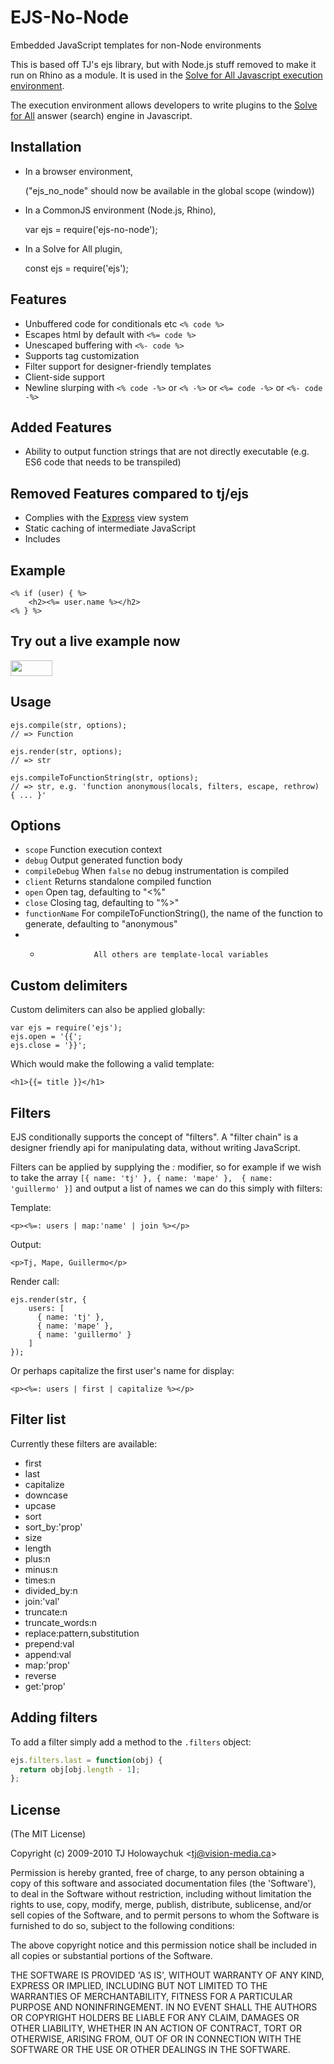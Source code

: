# EJS-No-Node

Embedded JavaScript templates for non-Node environments

This is based off TJ's ejs library, but with Node.js stuff removed to make it
run on Rhino as a module. It is used in the
[Solve for All Javascript execution environment](https://solveforall.com/docs/developer/javascript_execution).

The execution environment allows developers to write plugins to the
[Solve for All](https://solveforall.com/) answer (search) engine in Javascript.

## Installation

* In a browser environment,

    <script src="scripts/ejs-no-node.js"></script>

  ("ejs_no_node" should now be available in the global scope (window))

* In a CommonJS environment (Node.js, Rhino),

    var ejs = require('ejs-no-node');

* In a Solve for All plugin,

    const ejs = require('ejs');

## Features

  * Unbuffered code for conditionals etc `<% code %>`
  * Escapes html by default with `<%= code %>`
  * Unescaped buffering with `<%- code %>`
  * Supports tag customization
  * Filter support for designer-friendly templates
  * Client-side support
  * Newline slurping with `<% code -%>` or `<% -%>` or `<%= code -%>` or `<%- code -%>`

## Added Features

  * Ability to output function strings that are not directly executable (e.g. ES6 code that needs to be transpiled)

## Removed Features compared to tj/ejs

* Complies with the [Express](http://expressjs.com) view system
* Static caching of intermediate JavaScript
* Includes

## Example

    <% if (user) { %>
	    <h2><%= user.name %></h2>
    <% } %>

## Try out a live example now

<a href="https://runnable.com/ejs" target="_blank"><img src="https://runnable.com/external/styles/assets/runnablebtn.png" style="width:67px;height:25px;"></a>

## Usage

    ejs.compile(str, options);
    // => Function

    ejs.render(str, options);
    // => str

    ejs.compileToFunctionString(str, options);
    // => str, e.g. 'function anonymous(locals, filters, escape, rethrow) { ... }'

## Options

  - `scope`           Function execution context
  - `debug`           Output generated function body
  - `compileDebug`    When `false` no debug instrumentation is compiled
  - `client`          Returns standalone compiled function
  - `open`            Open tag, defaulting to "<%"
  - `close`           Closing tag, defaulting to "%>"
  - `functionName`    For compileToFunctionString(), the name of the function to generate, defaulting to "anonymous"
  - *                 All others are template-local variables

## Custom delimiters

Custom delimiters can also be applied globally:

    var ejs = require('ejs');
    ejs.open = '{{';
    ejs.close = '}}';

Which would make the following a valid template:

    <h1>{{= title }}</h1>

## Filters

EJS conditionally supports the concept of "filters". A "filter chain"
is a designer friendly api for manipulating data, without writing JavaScript.

Filters can be applied by supplying the _:_ modifier, so for example if we wish to take the array `[{ name: 'tj' }, { name: 'mape' },  { name: 'guillermo' }]` and output a list of names we can do this simply with filters:

Template:

    <p><%=: users | map:'name' | join %></p>

Output:

    <p>Tj, Mape, Guillermo</p>

Render call:

    ejs.render(str, {
        users: [
          { name: 'tj' },
          { name: 'mape' },
          { name: 'guillermo' }
        ]
    });

Or perhaps capitalize the first user's name for display:

    <p><%=: users | first | capitalize %></p>

## Filter list

Currently these filters are available:

  - first
  - last
  - capitalize
  - downcase
  - upcase
  - sort
  - sort_by:'prop'
  - size
  - length
  - plus:n
  - minus:n
  - times:n
  - divided_by:n
  - join:'val'
  - truncate:n
  - truncate_words:n
  - replace:pattern,substitution
  - prepend:val
  - append:val
  - map:'prop'
  - reverse
  - get:'prop'

## Adding filters

 To add a filter simply add a method to the `.filters` object:

```js
ejs.filters.last = function(obj) {
  return obj[obj.length - 1];
};
```

## License

(The MIT License)

Copyright (c) 2009-2010 TJ Holowaychuk &lt;tj@vision-media.ca&gt;

Permission is hereby granted, free of charge, to any person obtaining
a copy of this software and associated documentation files (the
'Software'), to deal in the Software without restriction, including
without limitation the rights to use, copy, modify, merge, publish,
distribute, sublicense, and/or sell copies of the Software, and to
permit persons to whom the Software is furnished to do so, subject to
the following conditions:

The above copyright notice and this permission notice shall be
included in all copies or substantial portions of the Software.

THE SOFTWARE IS PROVIDED 'AS IS', WITHOUT WARRANTY OF ANY KIND,
EXPRESS OR IMPLIED, INCLUDING BUT NOT LIMITED TO THE WARRANTIES OF
MERCHANTABILITY, FITNESS FOR A PARTICULAR PURPOSE AND NONINFRINGEMENT.
IN NO EVENT SHALL THE AUTHORS OR COPYRIGHT HOLDERS BE LIABLE FOR ANY
CLAIM, DAMAGES OR OTHER LIABILITY, WHETHER IN AN ACTION OF CONTRACT,
TORT OR OTHERWISE, ARISING FROM, OUT OF OR IN CONNECTION WITH THE
SOFTWARE OR THE USE OR OTHER DEALINGS IN THE SOFTWARE.
